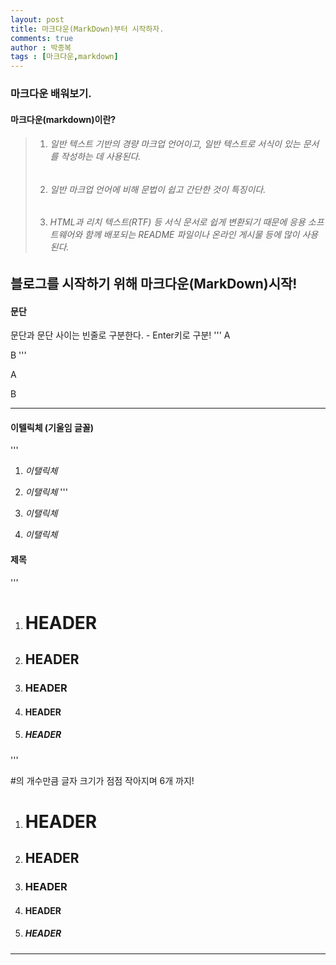 ```yaml
---
layout: post
title: 마크다운(MarkDown)부터 시작하자.
comments: true
author : 박종복
tags : [마크다운,markdown]
---
```


### 마크다운 배워보기.
#### 마크다운(markdown)이란?
> 1. ###### 일반 텍스트 기반의 경량 마크업 언어이고, 일반 텍스트로 서식이 있는 문서를 작성하는 데 사용된다.  
> 2. ###### 일반 마크업 언어에 비해 문법이 쉽고 간단한 것이 특징이다.  
> 3. ###### HTML과 리치 텍스트(RTF) 등 서식 문서로 쉽게 변환되기 때문에 응용 소프트웨어와 함께 배포되는 README 파일이나 온라인 게시물 등에 많이 사용된다.  

 블로그를 시작하기 위해 마크다운(MarkDown)시작!
---

#### 문단
문단과 문단 사이는 빈줄로 구분한다. - Enter키로 구분!
'''
A
 
B
'''

A

B

---

#### 이텔릭체 (기울임 글꼴)
'''
1. *이탤릭체*
2. _이탤릭체_ 
'''

1. *이탤릭체*
2. _이탤릭체_



#### 제목
'''
1. # HEADER
2. ## HEADER   
3. ### HEADER  
4. #### HEADER   
5. ##### HEADER
'''

#의 개수만큼 글자 크기가 점점 작아지며 6개 까지!

1. # HEADER  
2. ## HEADER  
3. ### HEADER  
4. #### HEADER  
5. ##### HEADER  

---


